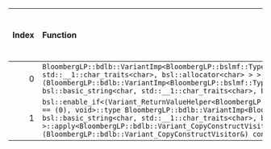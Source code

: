 |   Index | Function                                                                                                                                                                                                                                                                                                                                                                                            |   Difference in number of lines |   Function size difference in bytes | Disassembly                                                             |   Number of lines in `assume` build |   Number of bytes in `assume` build |   Number of lines in `none` build |   Number of bytes in `none` build |
|--------:|:----------------------------------------------------------------------------------------------------------------------------------------------------------------------------------------------------------------------------------------------------------------------------------------------------------------------------------------------------------------------------------------------------|--------------------------------:|------------------------------------:|:------------------------------------------------------------------------|------------------------------------:|------------------------------------:|----------------------------------:|----------------------------------:|
|       0 | `BloombergLP::bdlb::VariantImp<BloombergLP::bslmf::TypeList<int, long long, bsl::basic_string<char, std::__1::char_traits<char>, bsl::allocator<char> > > >::operator=(BloombergLP::bdlb::VariantImp<BloombergLP::bslmf::TypeList<int, long long, bsl::basic_string<char, std::__1::char_traits<char>, bsl::allocator<char> > > > const&)`                                                          |                              -1 |                                 -16 | [Assumed](0.assume.s.txt), [Ignored](0.none.s.txt), [Diff](0.diff.html) |                                 224 |                             4279520 |                               240 |                           4279536 |
|       1 | `bsl::enable_if<(Variant_ReturnValueHelper<BloombergLP::bdlb::Variant_CopyConstructVisitor>::value) == (0), void>::type BloombergLP::bdlb::VariantImp<BloombergLP::bslmf::TypeList<int, long long, bsl::basic_string<char, std::__1::char_traits<char>, bsl::allocator<char> > > >::apply<BloombergLP::bdlb::Variant_CopyConstructVisitor>(BloombergLP::bdlb::Variant_CopyConstructVisitor&) const` |                              -2 |                                 -16 | [Assumed](1.assume.s.txt), [Ignored](1.none.s.txt), [Diff](1.diff.html) |                                 224 |                             4279296 |                               240 |                           4279296 |